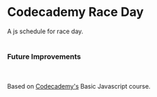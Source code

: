 <h1>Codecademy Race Day </h1>
A js schedule for race day.
<br>
<br>
<h3>Future Improvements</h3>
<br>
<br>
Based on <a href="https://www.codecademy.com/learn/introduction-to-javascript">Codecademy's</a> Basic Javascript course.
